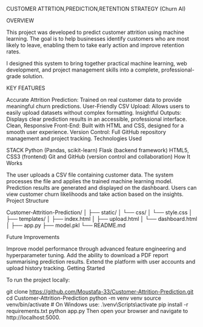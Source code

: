 CUSTOMER ATTRTION,PREDICTION,RETENTION STRATEGY (Churn AI)

OVERVIEW

This project was developed to predict customer attrition using machine learning. The goal is to help businesses identify customers who are most likely to leave, enabling them to take early action and improve retention rates.

I designed this system to bring together practical machine learning, web development, and project management skills into a complete, professional-grade solution.

KEY FEATURES

Accurate Attrition Prediction: Trained on real customer data to provide meaningful churn predictions.
User-Friendly CSV Upload: Allows users to easily upload datasets without complex formatting.
Insightful Outputs: Displays clear prediction results in an accessible, professional interface.
Clean, Responsive Front-End: Built with HTML and CSS, designed for a smooth user experience.
Version Control: Full GitHub repository management and project tracking.
Technologies Used

STACK
Python (Pandas, scikit-learn)
Flask (backend framework)
HTML5, CSS3 (frontend)
Git and GitHub (version control and collaboration)
How It Works

The user uploads a CSV file containing customer data.
The system processes the file and applies the trained machine learning model.
Prediction results are generated and displayed on the dashboard.
Users can view customer churn likelihoods and take action based on the insights.
Project Structure

Customer-Attrition-Prediction/
│
├── static/
│   └── css/
│       └── style.css
│
├── templates/
│   ├── index.html
│   ├── upload.html
│   └── dashboard.html
│
├── app.py
├── model.pkl
└── README.md

Future Improvements

Improve model performance through advanced feature engineering and hyperparameter tuning.
Add the ability to download a PDF report summarising prediction results.
Extend the platform with user accounts and upload history tracking.
Getting Started

To run the project locally:

git clone https://github.com/Moustafa-33/Customer-Attrition-Prediction.git
cd Customer-Attrition-Prediction
python -m venv venv
source venv/bin/activate  # On Windows use: .\venv\Scripts\activate
pip install -r requirements.txt
python app.py
Then open your browser and navigate to http://localhost:5000.